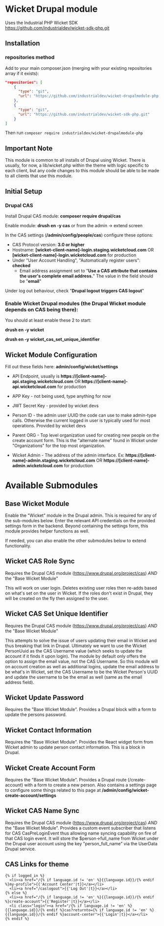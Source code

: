 # Wicket Drupal module

Uses the Industrial PHP Wicket SDK
https://github.com/industrialdev/wicket-sdk-php.git

## Installation

### repositories method

Add to your main composer.json (merging with your existing repositories array if it exists):

```json
"repositories": [
    {
      "type": "git",
      "url": "https://github.com/industrialdev/wicket-drupalmodule-php.git"
    },
    {
      "type": "git",
      "url": "https://github.com/industrialdev/wicket-sdk-php.git"
    }
]
```

Then run `composer require industrialdev/wicket-drupalmodule-php`



## Important Note

This module is common to all installs of Drupal using Wicket. There is usually, for now, a lib/wicket.php within the theme with logic specific to each client, but any code changes to this module should be able to be made to all clients that use this module.

## Initial Setup


### Drupal CAS
Install Drupal CAS module: **composer require drupal/cas**

Enable module: **drush en -y cas** or from the admin -> extend screen

In the CAS settings (**/admin/config/people/cas**) configure these options:
 - CAS Protocol version: **3.0 or higher**
 - Hostname: **[wicket-client-name]-login.staging.wicketcloud.com** OR **[wicket-client-name]-login.wicketcloud.com** for production 
 - Under "User Account Handling", "Automatically register users": **checked**
    - Email address assignment set to "**Use a CAS attribute that contains the user's complete email address.**" The value in the field should be "**email**"

Under log out behaviour, check "**Drupal logout triggers CAS logout**"


### Enable Wicket Drupal modules (the Drupal Wicket module depends on CAS being there):
You should at least enable these 2 to start:

**drush en -y wicket**

**drush en -y wicket_cas_set_unique_identifier**




Wicket Module Configuration
------------------------
Fill out these fields here: **admin/config/wicket/settings**
 - API Endpoint, usually is **https://[client-name]-api.staging.wicketcloud.com** OR **https://[client-name]-api.wicketcloud.com** for production

 - APP Key - not being used, type anything for now
 
 - JWT Secret Key - provided by wicket devs
 
 - Person ID - the admin user UUID the code can use to make admin-type calls. Otherwise the current logged in user is typically used for most operations. Provided by wicket devs
 
 - Parent ORG - Top level organization used for creating new people on the create account form. This is the "alternate name" found in Wicket under "Organizations" for the top most organization. 
 
 - Wicket Admin - The address of the admin interface. Ex: **https://[client-name]-admin.staging.wicketcloud.com** OR **https://[client-name]-admin.wicketcloud.com** for production


# Available Submodules

## Base Wicket Module
Enable the "Wicket" module in the Drupal admin. This is required for any of the sub-modules below. Enter the relevant API credentials on the provided settings form in the backend. Beyond containing the settings form, this module provides helper functions as well.

If needed, you can also enable the other submodules below to extend functionality.

## Wicket CAS Role Sync

Requires the Drupal CAS module (https://www.drupal.org/project/cas) *AND* the "Base Wicket Module"

This will work on user login. Deletes existing user roles then re-adds based on what's set on the user in Wicket. If the roles don't exist in
Drupal, they will be created on the fly then assigned to the user.

## Wicket CAS Set Unique Identifier

Requires the Drupal CAS module (https://www.drupal.org/project/cas) *AND* the "Base Wicket Module"

This attempts to solve the issue of users updating their email in Wicket and thus breaking that link in Drupal. Ultimately we want to use the Wicket PersonUuid as the CAS Username value (which seeks to update the account if it finds it upon login). The module by default only offers the option to assign the email value, not the CAS Username. So this module will on account creation as well as additional logins, update the email address to be what's in Wicket, set the CAS Username to be the Wicket Person's UUID and update the username to be the email as well (same as the email address field).

## Wicket Update Password

Requires the "Base Wicket Module". Provides a Drupal block with a form to update the persons password.

## Wicket Contact Information

Requires the "Base Wicket Module". Provides the React widget form from Wicket admin to update person contact information. This is a block in Drupal.

## Wicket Create Account Form

Requires the "Base Wicket Module". Provides a Drupal route (/create-account) with a form to create a new person. Also contains a settings page to configure some things related to this page at **/admin/config/wicket-create-account/settings**

## Wicket CAS Name Sync

Requires the Drupal CAS module (https://www.drupal.org/project/cas) *AND* the "Base Wicket Module". Provides a custom event subscriber that listens for CAS CasPreLoginEvent thus allowing name syncing capability on fire of that CAS login event. It will store the $person->full_name from Wicket under the Drupal user account using the key "person_full_name" via the UserData Drupal service.



## CAS Links for theme
```
{% if logged_in %}
  <li><a href="/{% if language.id != 'en' %}{{language.id}}/{% endif %}my-profile">{{'Account Center'|t}}</a></li>
  <li><a href="/caslogout">{{'Log Out'|t}}</a></li>
{% else %}
  <li><a href="/{% if language.id != 'en' %}{{language.id}}/{% endif %}create-account">{{'Register'|t}}</a></li>
  <li class="login"><a href="/{% if language.id != 'en' %}{{language.id}}/{% endif %}cas?returnto={% if language.id != 'en' %}{{language.id}}/{% endif %}account-center">{{'Login'|t}}</a></li>
{% endif %}
```

